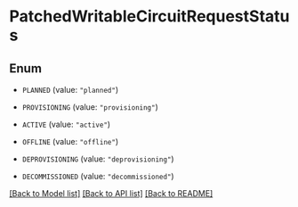 # PatchedWritableCircuitRequestStatus

## Enum


* `PLANNED` (value: `"planned"`)

* `PROVISIONING` (value: `"provisioning"`)

* `ACTIVE` (value: `"active"`)

* `OFFLINE` (value: `"offline"`)

* `DEPROVISIONING` (value: `"deprovisioning"`)

* `DECOMMISSIONED` (value: `"decommissioned"`)


[[Back to Model list]](../README.md#documentation-for-models) [[Back to API list]](../README.md#documentation-for-api-endpoints) [[Back to README]](../README.md)


